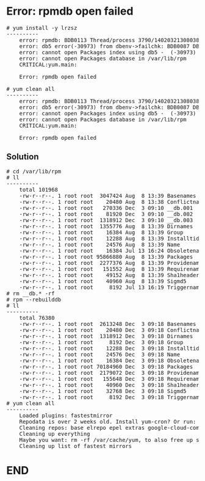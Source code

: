 # Error: rpmdb open failed

<pre>
# yum install -y lrzsz
----------
    error: rpmdb: BDB0113 Thread/process 3790/140203213080384 failed: BDB1507 Thread died in Berkeley DB library
    error: db5 error(-30973) from dbenv->failchk: BDB0087 DB_RUNRECOVERY: Fatal error, run database recovery
    error: cannot open Packages index using db5 -  (-30973)
    error: cannot open Packages database in /var/lib/rpm
    CRITICAL:yum.main:
    
    Error: rpmdb open failed

# yum clean all
----------
    error: rpmdb: BDB0113 Thread/process 3790/140203213080384 failed: BDB1507 Thread died in Berkeley DB library
    error: db5 error(-30973) from dbenv->failchk: BDB0087 DB_RUNRECOVERY: Fatal error, run database recovery
    error: cannot open Packages index using db5 -  (-30973)
    error: cannot open Packages database in /var/lib/rpm
    CRITICAL:yum.main:
    
    Error: rpmdb open failed
</pre>

## Solution

<pre>
# cd /var/lib/rpm
# ll
----------
    total 101968
    -rw-r--r--. 1 root root  3047424 Aug  8 13:39 Basenames
    -rw-r--r--. 1 root root    20480 Aug  8 13:38 Conflictname
    -rw-r--r--. 1 root root   270336 Dec  3 09:10 __db.001
    -rw-r--r--. 1 root root    81920 Dec  3 09:10 __db.002
    -rw-r--r--. 1 root root  1318912 Dec  3 09:10 __db.003
    -rw-r--r--. 1 root root  1355776 Aug  8 13:39 Dirnames
    -rw-r--r--. 1 root root    16384 Aug  8 13:39 Group
    -rw-r--r--. 1 root root    12288 Aug  8 13:39 Installtid
    -rw-r--r--. 1 root root    24576 Aug  8 13:39 Name
    -rw-r--r--. 1 root root    16384 Jul 13 16:24 Obsoletename
    -rw-r--r--. 1 root root 95866880 Aug  8 13:39 Packages
    -rw-r--r--. 1 root root  2277376 Aug  8 13:39 Providename
    -rw-r--r--. 1 root root   151552 Aug  8 13:39 Requirename
    -rw-r--r--. 1 root root    49152 Aug  8 13:39 Sha1header
    -rw-r--r--. 1 root root    40960 Aug  8 13:39 Sigmd5
    -rw-r--r--. 1 root root     8192 Jul 13 16:19 Triggername
# rm __db.* -rf
# rpm --rebuilddb
# ll
----------
    total 76380
    -rw-r--r--. 1 root root  2613248 Dec  3 09:18 Basenames
    -rw-r--r--. 1 root root    20480 Dec  3 09:18 Conflictname
    -rw-r--r--. 1 root root  1318912 Dec  3 09:18 Dirnames
    -rw-r--r--. 1 root root     8192 Dec  3 09:18 Group
    -rw-r--r--. 1 root root    12288 Dec  3 09:18 Installtid
    -rw-r--r--. 1 root root    24576 Dec  3 09:18 Name
    -rw-r--r--. 1 root root    16384 Dec  3 09:18 Obsoletename
    -rw-r--r--. 1 root root 70184960 Dec  3 09:18 Packages
    -rw-r--r--. 1 root root  2179072 Dec  3 09:18 Providename
    -rw-r--r--. 1 root root   155648 Dec  3 09:18 Requirename
    -rw-r--r--. 1 root root    40960 Dec  3 09:18 Sha1header
    -rw-r--r--. 1 root root    32768 Dec  3 09:18 Sigmd5
    -rw-r--r--. 1 root root     8192 Dec  3 09:18 Triggername
# yum clean all
----------
    Loaded plugins: fastestmirror
    Repodata is over 2 weeks old. Install yum-cron? Or run: yum makecache fast
    Cleaning repos: base elrepo epel extras google-cloud-compute google-cloud-sdk mongodb-org-3.2 updates
    Cleaning up everything
    Maybe you want: rm -rf /var/cache/yum, to also free up space taken by orphaned data from disabled or removed repos
    Cleaning up list of fastest mirrors
</pre>

# END